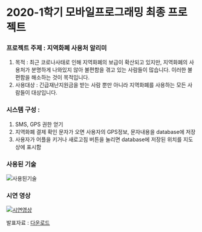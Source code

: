 # 2020-1학기 모바일프로그래밍 최종 프로젝트 

### 프로젝트 주제 : 지역화폐 사용처 알리미

1. 목적 : 최근 코로나사태로 인해 지역화폐의 보급이 확산되고 있지만, 지역화폐의 사용처가 분명하게 나와있지 않아 불편함을 겪고 있는 사람들이 많습니다. 이러한 불편함을 해소하는 것이 목적입니다.
2. 사용대상 : 긴급재난지원금을 받는 사람 뿐만 아니라 지역화폐를 사용하는 모든 사람들이 대상입니다.

### 시스템 구성 : 
1. SMS, GPS 권한 얻기
2. 지역화폐 결제 확인 문자가 오면 사용자의 GPS정보, 문자내용을 database에 저장
3. 사용자가 어플을 키거나 새로고침 버튼을 눌리면 database에 저장된 위치를 지도상에 표시함

### 사용된 기술

![사용된기술](http://drive.google.com/uc?export=view&id=1Mo4QygIeXwxYX_SAi7Sf5bt5zgjEPiGa) 

### 시연 영상 

[![시연영상]( https://img.youtube.com/vi/EdJK2un_ErI/0.jpg)](https://www.youtube.com/embed/EdJK2un_ErI)



발표자료 : [다운로드](https://drive.google.com/file/d/1FL4FDxZwKNe8twacEryco0yxA2GAQUmQ/view?usp=sharing)
